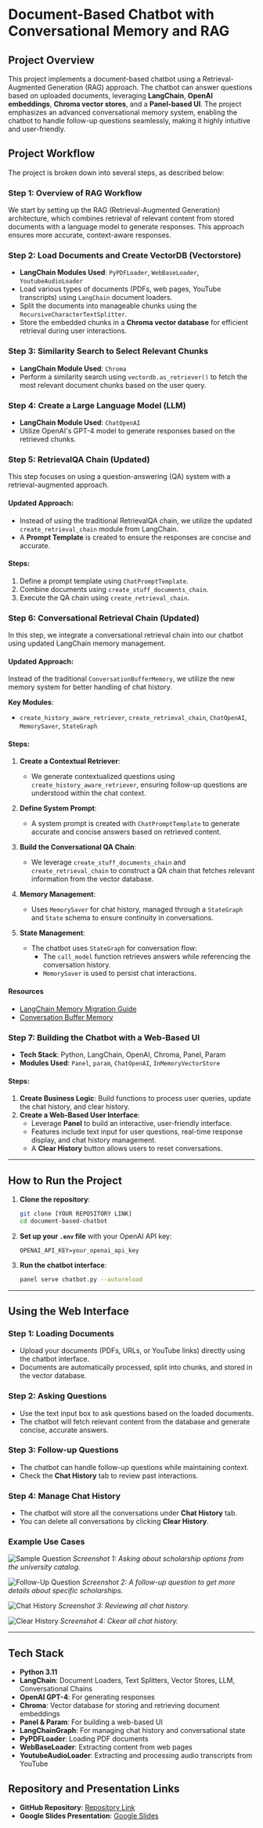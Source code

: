 # Document-Based Chatbot with Conversational Memory and RAG

## Project Overview

This project implements a document-based chatbot using a Retrieval-Augmented Generation (RAG) approach. The chatbot can answer questions based on uploaded documents, leveraging **LangChain**, **OpenAI embeddings**, **Chroma vector stores**, and a **Panel-based UI**. The project emphasizes an advanced conversational memory system, enabling the chatbot to handle follow-up questions seamlessly, making it highly intuitive and user-friendly.

## Project Workflow

The project is broken down into several steps, as described below:

### Step 1: Overview of RAG Workflow
We start by setting up the RAG (Retrieval-Augmented Generation) architecture, which combines retrieval of relevant content from stored documents with a language model to generate responses. This approach ensures more accurate, context-aware responses.

### Step 2: Load Documents and Create VectorDB (Vectorstore)
- **LangChain Modules Used**: `PyPDFLoader`, `WebBaseLoader`, `YoutubeAudioLoader`
- Load various types of documents (PDFs, web pages, YouTube transcripts) using `LangChain` document loaders.
- Split the documents into manageable chunks using the `RecursiveCharacterTextSplitter`.
- Store the embedded chunks in a **Chroma vector database** for efficient retrieval during user interactions.

### Step 3: Similarity Search to Select Relevant Chunks
- **LangChain Module Used**: `Chroma`
- Perform a similarity search using `vectordb.as_retriever()` to fetch the most relevant document chunks based on the user query.

### Step 4: Create a Large Language Model (LLM)
- **LangChain Module Used**: `ChatOpenAI`
- Utilize OpenAI's GPT-4 model to generate responses based on the retrieved chunks.

### Step 5: RetrievalQA Chain (Updated)
This step focuses on using a question-answering (QA) system with a retrieval-augmented approach.
#### Updated Approach:
  - Instead of using the traditional RetrievalQA chain, we utilize the updated `create_retrieval_chain` module from LangChain.
  - A **Prompt Template** is created to ensure the responses are concise and accurate.
#### Steps:
  1. Define a prompt template using `ChatPromptTemplate`.
  2. Combine documents using `create_stuff_documents_chain`.
  3. Execute the QA chain using `create_retrieval_chain`.

### Step 6: Conversational Retrieval Chain (Updated)
In this step, we integrate a conversational retrieval chain into our chatbot using updated LangChain memory management. 
#### Updated Approach:
Instead of the traditional `ConversationBufferMemory`, we utilize the new memory system for better handling of chat history.

**Key Modules**: 
- `create_history_aware_retriever`, `create_retrieval_chain`, `ChatOpenAI`, `MemorySaver`, `StateGraph`

#### Steps:
1. **Create a Contextual Retriever**:
   - We generate contextualized questions using `create_history_aware_retriever`, ensuring follow-up questions are understood within the chat context.
   
2. **Define System Prompt**:
   - A system prompt is created with `ChatPromptTemplate` to generate accurate and concise answers based on retrieved content.

3. **Build the Conversational QA Chain**:
   - We leverage `create_stuff_documents_chain` and `create_retrieval_chain` to construct a QA chain that fetches relevant information from the vector database.

4. **Memory Management**:
   - Uses `MemorySaver` for chat history, managed through a `StateGraph` and `State` schema to ensure continuity in conversations.

5. **State Management**:
   - The chatbot uses `StateGraph` for conversation flow:
     - The `call_model` function retrieves answers while referencing the conversation history.
     - `MemorySaver` is used to persist chat interactions.

#### Resources
- [LangChain Memory Migration Guide](https://python.langchain.com/docs/versions/migrating_memory/)
- [Conversation Buffer Memory](https://python.langchain.com/docs/versions/migrating_memory/conversation_buffer_memory/)
 
### Step 7: Building the Chatbot with a Web-Based UI
- **Tech Stack**: Python, LangChain, OpenAI, Chroma, Panel, Param
- **Modules Used**: `Panel`, `param`, `ChatOpenAI`, `InMemoryVectorStore`

#### Steps:
1. **Create Business Logic**: Build functions to process user queries, update the chat history, and clear history.
2. **Create a Web-Based User Interface**:
   - Leverage **Panel** to build an interactive, user-friendly interface.
   - Features include text input for user questions, real-time response display, and chat history management.
   - A **Clear History** button allows users to reset conversations.

---

## How to Run the Project

1. **Clone the repository**:
   ```bash
   git clone [YOUR REPOSITORY LINK]
   cd document-based-chatbot
   ```
2. **Set up your `.env` file** with your OpenAI API key:
   ```
   OPENAI_API_KEY=your_openai_api_key
   ```
3. **Run the chatbot interface**:
   ```bash
   panel serve chatbot.py --autoreload
   ```

---

## Using the Web Interface

### Step 1: Loading Documents
- Upload your documents (PDFs, URLs, or YouTube links) directly using the chatbot interface.
- Documents are automatically processed, split into chunks, and stored in the vector database.

### Step 2: Asking Questions
- Use the text input box to ask questions based on the loaded documents.
- The chatbot will fetch relevant content from the database and generate concise, accurate answers.

### Step 3: Follow-up Questions
- The chatbot can handle follow-up questions while maintaining context.
- Check the **Chat History** tab to review past interactions.

### Step 4: Manage Chat History
- The chatbot will store all the conversations under **Chat History** tab.
- You can delete all conversations by clicking **Clear History**.

### Example Use Cases
![Sample Question](images/web1.png)
*Screenshot 1: Asking about scholarship options from the university catalog.*

![Follow-Up Question](images/web2.png)
*Screenshot 2: A follow-up question to get more details about specific scholarships.*

![Chat History](images/web3.png)
*Screenshot 3: Reviewing all chat history.*

![Clear History](images/web4.png)
*Screenshot 4: Ckear all chat history.*

---

## Tech Stack
- **Python 3.11**
- **LangChain**: Document Loaders, Text Splitters, Vector Stores, LLM, Conversational Chains
- **OpenAI GPT-4**: For generating responses
- **Chroma**: Vector database for storing and retrieving document embeddings
- **Panel & Param**: For building a web-based UI
- **LangChainGraph**: For managing chat history and conversational state
- **PyPDFLoader**: Loading PDF documents
- **WebBaseLoader**: Extracting content from web pages
- **YoutubeAudioLoader**: Extracting and processing audio transcripts from YouTube

## Repository and Presentation Links
- **GitHub Repository**: [Repository Link](https://github.com/bigfishhhhhzoey/GenerativeAI/tree/main/SFBU%20Customer%20Support%20System)
- **Google Slides Presentation**: [Google Slides](https://docs.google.com/presentation/d/19YKI3OSkskC-41TqtYMopzYDWjOZRxx0G6OQM1MW-k4/edit?usp=sharing)
